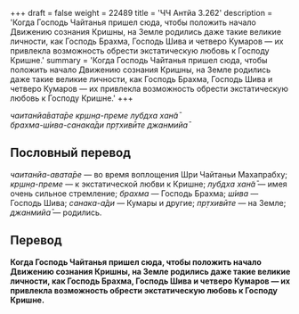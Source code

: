 +++
draft = false
weight = 22489
title = 'ЧЧ Антйа 3.262'
description = 'Когда Господь Чайтанья пришел сюда, чтобы положить начало Движению сознания Кришны, на Земле родились даже такие великие личности, как Господь Брахма, Господь Шива и четверо Кумаров — их привлекла возможность обрести экстатическую любовь к Господу Кришне.'
summary = 'Когда Господь Чайтанья пришел сюда, чтобы положить начало Движению сознания Кришны, на Земле родились даже такие великие личности, как Господь Брахма, Господь Шива и четверо Кумаров — их привлекла возможность обрести экстатическую любовь к Господу Кришне.'
+++

_чаитанйа̄вата̄ре кр̣шн̣а-преме лубдха хан̃а̄  
брахма-ш́ива-санака̄ди пр̣тхивӣте джанмийа̄_

## Пословный перевод

_чаитанйа_\-_авата̄ре_ — во время воплощения Шри Чайтаньи Махапрабху; _кр̣шн̣а_\-_преме_ — к экстатической любви к Кришне; _лубдха_ _хан̃а̄_ — имея очень сильное стремление; _брахма_ — Господь Брахма; _ш́ива_ — Господь Шива; _санака_\-_а̄ди_ — Кумары и другие; _пр̣тхивӣте_ — на Земле; _джанмийа̄_ — родились.

## Перевод

**Когда Господь Чайтанья пришел сюда, чтобы положить начало Движению сознания Кришны, на Земле родились даже такие великие личности, как Господь Брахма, Господь Шива и четверо Кумаров — их привлекла возможность обрести экстатическую любовь к Господу Кришне.**
